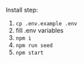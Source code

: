 
Install step:
1. `cp .env.example .env`
2. fill .env variables
3. `npm i`
4. `npm run seed`
5. `npm start`
